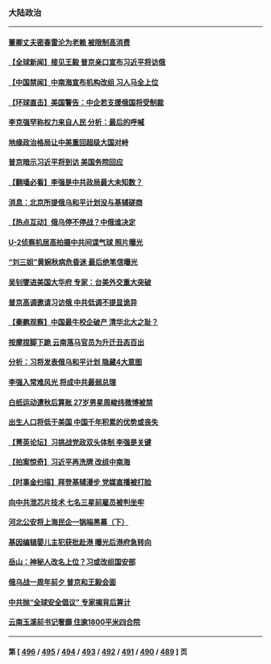 ### 大陆政治
---
#### [董卿丈夫密春雷沦为老赖 被限制高消费](../../pages/ncid277/n13936393.md) 
#### [【全球新闻】接见王毅 普京亲口宣布习近平将访俄](../../pages/ncid277/n13936267.md) 
#### [【中国禁闻】中南海宣布机构改组 习人马全上位](../../pages/ncid277/n13935881.md) 
#### [【环球直击】美国警告：中企若支援俄国将受制裁](../../pages/ncid277/n13935811.md) 
#### [李克强罕称权力来自人民 分析：最后的呼喊](../../pages/ncid277/n13936222.md) 
#### [地缘政治格局让中美重回超级大国对峙](../../pages/ncid277/n13936132.md) 
#### [普京暗示习近平将到访 美国务院回应](../../pages/ncid277/n13936087.md) 
#### [【翻墙必看】李强是中共政局最大未知数？](../../pages/ncid277/n13936141.md) 
#### [消息：北京所提俄乌和平计划没与基辅磋商](../../pages/ncid277/n13936034.md) 
#### [【热点互动】俄乌停不停战？中俄谁决定](../../pages/ncid277/n13935934.md) 
#### [U-2侦察机居高拍摄中共间谍气球 照片曝光](../../pages/ncid277/n13935986.md) 
#### [“刘三姐”黄婉秋病危昏迷 最后绝笔信曝光](../../pages/ncid277/n13935998.md) 
#### [吴钊燮进美国大华府 专家：台美外交重大突破](../../pages/ncid277/n13935490.md) 
#### [普京高调邀请习访俄 中共低调不提显诡异](../../pages/ncid277/n13935796.md) 
#### [【秦鹏观察】中国最牛校企破产 清华北大之耻？](../../pages/ncid277/n13935966.md) 
#### [按摩捏脚下跪 云南落马官员为升迁丑态百出](../../pages/ncid277/n13935958.md) 
#### [分析：习将发表俄乌和平计划 隐藏4大意图](../../pages/ncid277/n13935879.md) 
#### [李强入常难风光 将成中共最弱总理](../../pages/ncid277/n13935896.md) 
#### [白纸运动遭秋后算账 27岁男星周峻纬微博被禁](../../pages/ncid277/n13935855.md) 
#### [出生人口将低于美国 中国千年积累的优势或丧失](../../pages/ncid277/n13935340.md) 
#### [【菁英论坛】习挑战党政双头体制 李强是关键](../../pages/ncid277/n13935884.md) 
#### [【拍案惊奇】习近平再洗牌 改组中南海](../../pages/ncid277/n13935760.md) 
#### [【时事金扫描】拜登基辅漫步 党媒直播被打脸](../../pages/ncid277/n13935661.md) 
#### [向中共泄芯片技术 七名三星前雇员被判坐牢](../../pages/ncid277/n13935767.md) 
#### [河北公安将上海民企一锅端黑幕（下）](../../pages/ncid277/n13934733.md) 
#### [基因编辑婴儿主犯获批赴港 曝光后港府急转向](../../pages/ncid277/n13935557.md) 
#### [岳山：神秘人改名上位？习或改组国安部](../../pages/ncid277/n13935582.md) 
#### [俄乌战一周年前夕 普京和王毅会面](../../pages/ncid277/n13935656.md) 
#### [中共抛“全球安全倡议” 专家揭背后算计](../../pages/ncid277/n13935466.md) 
#### [云南玉溪前书记奢靡 住逾1800平米四合院](../../pages/ncid277/n13935385.md) 

---
#### 第 [ [496](./496.md) / [495](./495.md) / [494](./494.md) / [493](./493.md) / [492](./492.md) / [491](./491.md) / [490](./490.md) / [489](./489.md) ] 页
